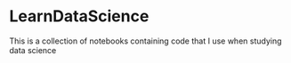 # LearnDataScience
This is a collection of notebooks containing code that I use when studying data science
